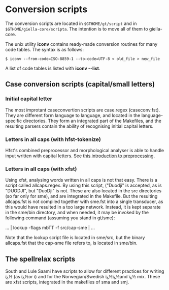 # Conversion scripts

The conversion scripts are located in `$GTHOME/gt/script` and in
`$GTHOME/giella-core/scripta`. The intention is to move all of them to
giella-core.

The unix utility **iconv** contains ready-made conversion routines for
many code tables. The syntax is as follows:

`$ iconv --from-code=ISO-8859-1 --to-code=UTF-8 < old_file > new_file`

A list of code tables is listed with **iconv --list**.

## Case conversion scripts (capital/small letters)

### Initial capital letter

The most improtant caseconvertion scripts are case.regex (caseconv.fst).
They are different form language to language, and located in the
language-specific directories. They form an integrated part of the
Makefiles, and the resulting parsers contain the ability of recognising
initial capital letters.

### Letters in all caps (with hfst-tokenize)

Hfst's combined preprocessor and morphological analyser is able to
handle input written with capital letters. See [this introduction to
preprocessing](../ling/preprocessor.html).

### Letters in all caps (with xfst)

Using xfst, analysing words written in all caps is not that easy. There
is a script called allcaps.regex. By using this script, ("Duodji" is
accepted, as is "DUODJI", but "DuoDji" is not. These are also located in
the src directories (so far only for sme), and are integrated in the
Makefile. But the resulting allcaps.fst is not compiled together with
sme.fst into a single transducer, as this would have resulted in a too
large network. Instead, it is kept separate in the sme/bin directory,
and when needed, it may be invoked by the following command (assuming
you stand in gt/sme):

... \| lookup -flags mbTT -f src/cap-sme \| ...

Note that the lookup script file is located in sme/src, but the binary
allcaps.fst that the cap-sme file refers to, is located in sme/bin.

## The spellrelax scripts

South and Lule Saami have scripts to allow for different practices for
writing _ï¿½_ (as ï¿½or i) and for the Norwegian/Swedish ï¿½ï¿½and ï¿½
mix. These are xfst scripts, integrated in the makefiles of sma and smj.
